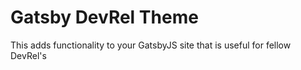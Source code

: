 # Gatsby DevRel Theme

This adds functionality to your GatsbyJS site that is useful for fellow DevRel's
